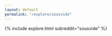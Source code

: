 ```yaml
---
layout: default
permalink: "/explore/sousvide"
---
```


{% include explore.html subreddit="sousvide" %}
